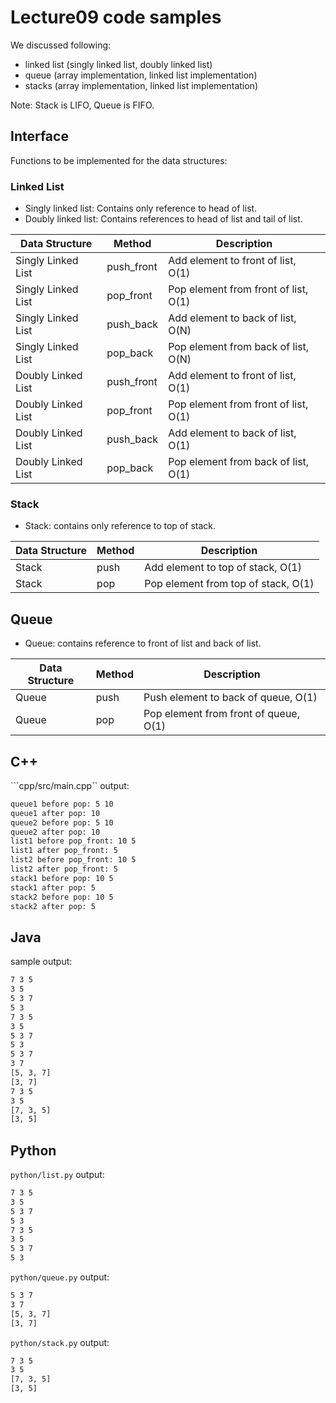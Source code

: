 # Lecture09 code samples

We discussed following:

* linked list (singly linked list, doubly linked list)
* queue (array implementation, linked list implementation)
* stacks (array implementation, linked list implementation)

Note: Stack is LIFO, Queue is FIFO.

## Interface

Functions to be implemented for the data structures:

### Linked List

* Singly linked list: Contains only reference to head of list.
* Doubly linked list: Contains references to head of list and tail of list.

| Data Structure | Method | Description |
| -------------- | ------ | ----------- |
| Singly Linked List | push_front | Add element to front of list, O(1) |
| Singly Linked List | pop_front | Pop element from front of list, O(1) |
| Singly Linked List | push_back | Add element to back of list, O(N) |
| Singly Linked List | pop_back | Pop element from back of list, O(N) |
| Doubly Linked List | push_front | Add element to front of list, O(1) |
| Doubly Linked List | pop_front | Pop element from front of list, O(1) |
| Doubly Linked List | push_back | Add element to back of list, O(1) |
| Doubly Linked List | pop_back | Pop element from back of list, O(1) |

### Stack

* Stack: contains only reference to top of stack.

| Data Structure | Method | Description |
| ----- | ---- | --------------------------------- |
| Stack | push | Add element to top of stack, O(1) |
| Stack | pop | Pop element from top of stack, O(1) |

## Queue

* Queue: contains reference to front of list and back of list.

| Data Structure | Method | Description |
| -------------- | ------ | ----------- | 
| Queue | push | Push element to back of queue, O(1) |
| Queue | pop | Pop element from front of queue, O(1) |

## C++

```cpp/src/main.cpp`` output:

```bash
queue1 before pop: 5 10 
queue1 after pop: 10
queue2 before pop: 5 10
queue2 after pop: 10
list1 before pop_front: 10 5
list1 after pop_front: 5
list2 before pop_front: 10 5
list2 after pop_front: 5
stack1 before pop: 10 5
stack1 after pop: 5
stack2 before pop: 10 5
stack2 after pop: 5
```

## Java

sample output:

```bash
7 3 5 
3 5
5 3 7
5 3
7 3 5
3 5
5 3 7
5 3
5 3 7
3 7
[5, 3, 7]
[3, 7]
7 3 5 
3 5
[7, 3, 5]
[3, 5]
```

## Python

``python/list.py`` output:

```bash
7 3 5 
3 5 
5 3 7
5 3
7 3 5
3 5
5 3 7
5 3
```

``python/queue.py`` output:

```bash
5 3 7 
3 7 
[5, 3, 7]
[3, 7]
```

``python/stack.py`` output:

```bash
7 3 5 
3 5 
[7, 3, 5]
[3, 5]
```
